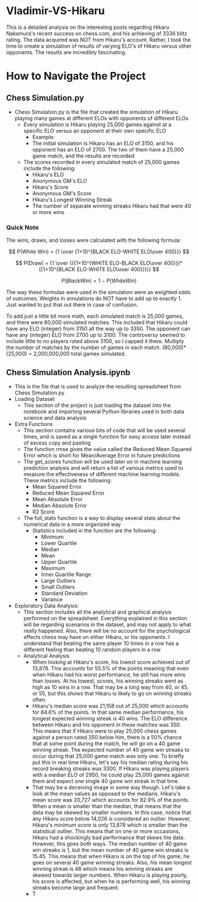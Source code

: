 # Vladimir-VS-Hikaru
This is a detailed analysis on the interesting posts regarding Hikaru Nakamura's recent success on chess.com, and his achieving of 3336 blitz rating. The data acquired was NOT from Hikaru's account. Rather, I took the time to create a simulation of results of varying ELO's of Hikaru versus other opponents. The results are incredibly fascinating.
# How to Navigate the Project
## Chess Simulation.py
- Chess Simulation.py is the file that created the simulation of Hikaru playing many games at different ELOs with opponents of different ELOs
  - Every simulation is Hikaru playing 25,000 games against at a specific ELO versus an opponent at their own specific ELO
    - Example:
    - The initial simulation is Hikaru has an ELO of 3150, and his opponent has an ELO of 2700. The two of them have a 25,000 game match, and the results are recorded
  - The scores recorded in every simulated match of 25,000 games include the following:
    - Hikaru's ELO
    - Anonymous GM's ELO
    - Hikaru's Score
    - Anonymous GM's Score
    - Hikaru's Longest Winning Streak
    - The number of separate winning streaks Hikaru had that were 40 or more wins
### Quick Note
The wins, draws, and losses were calculated with the following formula:

$$ P(White Win) = {1 \over {1+10^{BLACK ELO-WHITE ELO\over 400}}} $$

$$ P(Draw) = {1 \over {({1+10^{WHITE ELO-BLACK ELO\over 400}})*({1+10^{BLACK ELO-WHITE ELO\over 400}})}} $$

$$ P(Black Win) = 1 - P(White Win) $$

The way these formulas were used in the simulation were as weighted odds of outcomes. Weights in simulations do NOT have to add up to exactly 1. Just wanted to put that out there in case of confusion. 

To add just a little bit more math, each simulated match is 25,000 games, and there were 80,000 simulated matches. This included that Hikaru could have any ELO (integer) from 3150 all the way up to 3350. The opponent can have any (integer) ELO from 2700 up to 3100. The controversy seemed to include little to no players rated above 3100, so I capped it there. Multiply the number of matches by the number of games in each match. (80,000)*(25,000) = 2,000,000,000 total games simulated.

## Chess Simulation Analysis.ipynb
- This is the file that is used to analyze the resulting spreadsheet from Chess Simulation.py
- Loading Dataset
  - This section of the project is just loading the dataset into the notebook and importing several Python libraries used in both data science and data analysis
- Extra Functions
  - This section contains various bits of code that will be used several times, and is saved as a single function for easy access later instead of excess copy and pasting
  - The function rmse gives the value called the Reduced Mean Squared Error which is short for Mean/Average Error in future predictions
  - The get_scores function will be used later on in machine learning prediction analysis and will return a list of various metrics used to measure the effectiveness of different machine learning models. These metrics include the following:
    - Mean Squared Error
    - Reduced Mean Squared Error
    - Mean Absolute Error
    - Median Absolute Error
    - R2 Score
  - The full_stats function is a way to display several stats about the numerical data in a more organized way
    - Statistics included in the function are the following:
      - Minimum
      - Lower Quartile
      - Median
      - Mean
      - Upper Quartile
      - Maximum
      - Inner Quartile Range
      - Large Outliers
      - Small Outliers
      - Standard Deviation
      - Variance
 - Exploratory Data Analysis:
   - This section includes all the analytical and graphical analysis performed on the spreadsheet. Everything explained in this section will be regarding scenarios in the dataset, and may not apply to what really happened. Also, there will be no account for the psychological effects chess may have on either Hikaru, or his opponents. I understand that beating the same player 10 times in a row has a different feeling than beating 10 random players in a row
   - Analytical Analysis
     - When looking at Hikaru's score, his lowest score achieved out of 13,878. This accounts for 55.5% of the points meaning that even when Hikaru had his worst performance, he still has more wins than losses. At his lowest, scores, his winning streaks went as high as 10 wins in a row. That may be a long way from 40, or 45, or 55, but this shows that Hikaru is likely to go on winning streaks often.
     - Hikaru's median score was 21,158 out of 25,000 which accounts for 84.6% of the points. In that same median performance, his longest expected winning streak is 40 wins. The ELO difference between Hikaru and his opponent in these matches was 350. This means that if Hikaru were to play 25,000 chess games against a person rated 350 below him, there is a 50% chance that at some point during the match, he will go on a 40 game winning streak. The expected number of 40 game win streaks to occur during that 25,000 game match was only one. To briefly put this in real time Hikaru, let's say his median rating during his record breaking streaks was 3300. If Hikaru was playing players with a median ELO of 2950, he could play 25,000 games against them and expect one single 40 game win streak in that time.
     - That may be a deceiving image in some way though. Let's take a look at the mean values as opposed to the medians. Hikaru's mean score was 20,727 which accounts for 82.9% of the points. When a mean is smaller than the median, that means that the data may be skewed by smaller numbers. In this case, notice that any Hikaru score below 14,026 is considered an outlier. However, Hikaru's minimum score is only 13,878 which is smaller than the statistical outlier. This means that on one or more occasions, Hikaru had a shockingly bad performance that skews the data. However, this goes both ways. The median number of 40 game win streaks is 1, but the mean number of 40 game win streaks is 15.45. This means that when Hikaru is on the top of his game, he goes on several 40 game winning streaks. Also, his mean longest winning streak is 48 which means his winning streaks are skewed towards larger numbers. When Hikaru is playing poorly, his score is affected, but when he is performing well, his winning streaks become large and frequent.
     - T

